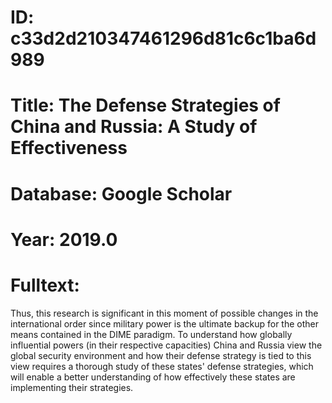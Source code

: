 # ID: c33d2d210347461296d81c6c1ba6d989
# Title: The Defense Strategies of China and Russia: A Study of Effectiveness
# Database: Google Scholar
# Year: 2019.0
# Fulltext:
Thus, this research is significant in this moment of possible changes in the international order since military power is the ultimate backup for the other means contained in the DIME paradigm.
To understand how globally influential powers (in their respective capacities) China and Russia view the global security environment and how their defense strategy is tied to this view requires a thorough study of these states' defense strategies, which will enable a better understanding of how effectively these states are implementing their strategies.